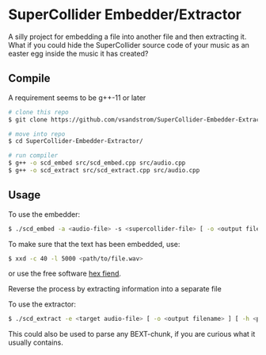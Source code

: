 # SuperCollider Embedder/Extractor
A silly project for embedding a file into another file and then extracting it. What if you could hide the SuperCollider source code of your music as an easter egg inside the music it has created? 

## Compile
A requirement seems to be g++-11 or later

```bash
# clone this repo
$ git clone https://github.com/vsandstrom/SuperCollider-Embedder-Extractor.git 

# move into repo
$ cd SuperCollider-Embedder-Extractor/

# run compiler
$ g++ -o scd_embed src/scd_embed.cpp src/audio.cpp
$ g++ -o scd_extract src/scd_extract.cpp src/audio.cpp
```

## Usage

To use the embedder: 
```bash
$ ./scd_embed -a <audio-file> -s <supercollider-file> [ -o <output filename> ] [ -h <prints usage help> ]
```

To make sure that the text has been embedded, use:
```bash
$ xxd -c 40 -l 5000 <path/to/file.wav>
```

or use the free software [hex fiend](https://hexfiend.com/).


Reverse the process by extracting information into a separate file

To use the extractor:
```bash
$ ./scd_extract -e <target audio-file> [ -o <output filename> ] [ -h <prints usage help> ]
```
This could also be used to parse any BEXT-chunk, if you are curious what it usually contains.
